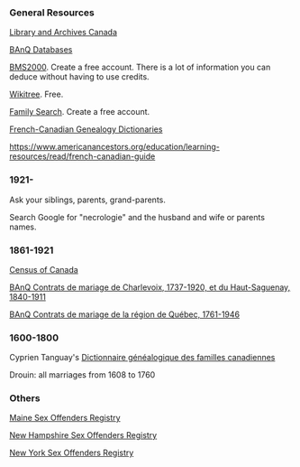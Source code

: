 
### General Resources

[Library and Archives Canada](http://www.bac-lac.gc.ca/fra/decouvrez/genealogie/Pages/introduction.aspx)

[BAnQ Databases](http://www.banq.qc.ca/archives/genealogie_histoire_familiale/ressources/bd/)

[BMS2000](http://www.bms2000.org). Create a free account. There is a lot of information you can deduce without having to use credits.

[Wikitree](https://www.wikitree.com). Free.

[Family Search](https://familysearch.org/). Create a free account.

[French-Canadian Genealogy Dictionaries](https://familysearch.org/wiki/en/French-Canadian_Genealogy_Dictionaries_(National_Institute))

https://www.americanancestors.org/education/learning-resources/read/french-canadian-guide

### 1921-

Ask your siblings, parents, grand-parents.

Search Google for "necrologie" and the husband and wife or parents names.

### 1861-1921

[Census of Canada](http://www.bac-lac.gc.ca/eng/census/Pages/census.aspx)

[BAnQ Contrats de mariage de Charlevoix, 1737-1920, et du Haut-Saguenay, 1840-1911](https://applications.banq.qc.ca/apex/f?p=130:5:0:::::)

[BAnQ Contrats de mariage de la région de Québec, 1761-1946](https://applications.banq.qc.ca/apex/f?p=131:5:0::NO:::)

### 1600-1800

Cyprien Tanguay's [Dictionnaire généalogique des familles canadiennes]()

Drouin: all marriages from 1608 to 1760

### Others

[Maine Sex Offenders Registry](http://sor.informe.org/cgi-bin/sor/step2.pl?id=1870&last_name=&first_name=&city=%25)

[New Hampshire Sex Offenders Registry](http://business.nh.gov/nsor/)

[New York Sex Offenders Registry](http://www.criminaljustice.ny.gov/SomsSUBDirectory/search_index.jsp)
